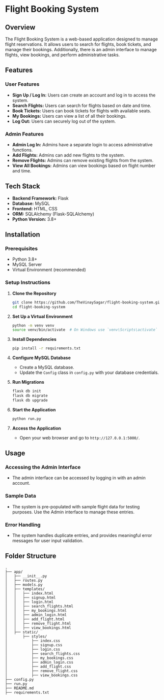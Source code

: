 # Flight Booking System

## Overview

The Flight Booking System is a web-based application designed to manage flight reservations. It allows users to search for flights, book tickets, and manage their bookings. Additionally, there is an admin interface to manage flights, view bookings, and perform administrative tasks.

## Features

### User Features
- **Sign Up / Log In:** Users can create an account and log in to access the system.
- **Search Flights:** Users can search for flights based on date and time.
- **Book Tickets:** Users can book tickets for flights with available seats.
- **My Bookings:** Users can view a list of all their bookings.
- **Log Out:** Users can securely log out of the system.

### Admin Features
- **Admin Log In:** Admins have a separate login to access administrative functions.
- **Add Flights:** Admins can add new flights to the system.
- **Remove Flights:** Admins can remove existing flights from the system.
- **View All Bookings:** Admins can view bookings based on flight number and time.

## Tech Stack

- **Backend Framework:** Flask
- **Database:** MySQL
- **Frontend:** HTML, CSS
- **ORM:** SQLAlchemy (Flask-SQLAlchemy)
- **Python Version:** 3.8+

## Installation

### Prerequisites
- Python 3.8+
- MySQL Server
- Virtual Environment (recommended)

### Setup Instructions

1. **Clone the Repository**
    ```bash
    git clone https://github.com/TheVinaySagar/flight-booking-system.git
    cd flight-booking-system
    ```

2. **Set Up a Virtual Environment**
    ```bash
    python -m venv venv
    source venv/bin/activate  # On Windows use `venv\Scripts\activate`
    ```

3. **Install Dependencies**
    ```bash
    pip install -r requirements.txt
    ```

4. **Configure MySQL Database**
    - Create a MySQL database.
    - Update the `Config` class in `config.py` with your database credentials.

5. **Run Migrations**
    ```bash
    flask db init
    flask db migrate
    flask db upgrade
    ```

6. **Start the Application**
    ```bash
    python run.py
    ```

7. **Access the Application**
    - Open your web browser and go to `http://127.0.0.1:5000/`.

## Usage

### Accessing the Admin Interface
- The admin interface can be accessed by logging in with an admin account.

### Sample Data
- The system is pre-populated with sample flight data for testing purposes. Use the Admin interface to manage these entries.

### Error Handling
- The system handles duplicate entries, and provides meaningful error messages for user input validation.

## Folder Structure

```plaintext
.
├── app/
│   ├── __init__.py
│   ├── routes.py
│   ├── models.py
│   ├── templates/
│   │   ├── index.html
│   │   ├── signup.html
│   │   ├── login.html
│   │   ├── search_flights.html
│   │   ├── my_bookings.html
│   │   ├── admin_login.html
│   │   ├── add_flight.html
│   │   ├── remove_flight.html
│   │   ├── view_bookings.html
│   ├── static/
│       ├── styles/
│           ├── index.css
│           ├── signup.css
│           ├── login.css
│           ├── search_flights.css
│           ├── my_bookings.css
│           ├── admin_login.css
│           ├── add_flight.css
│           ├── remove_flight.css
│           ├── view_bookings.css
├── config.py
├── run.py
├── README.md
├── requirements.txt
